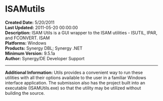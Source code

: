 # ISAMutils<br />
**Created Date:** 5/20/2011<br />
**Last Updated:** 2011-05-20 00:00:00<br />
**Description:** ISAM Utils is a GUI wrapper to the ISAM utilities - ISUTIL, IPAR, and FCONVERT. ISAM<br />
**Platforms:** Windows<br />
**Products:** Synergy DBL; Synergy .NET<br />
**Minimum Version:** 9.5.1a<br />
**Author:** Synergy/DE Developer Support
<hr>

**Additional Information:** Utils provides a convenient way to run these utilities with all their options available to the user in a familiar Windows interface application.
The submission also has the project built into an executable (ISAMUtils.exe) so that the utility may be utilized without building the source.
